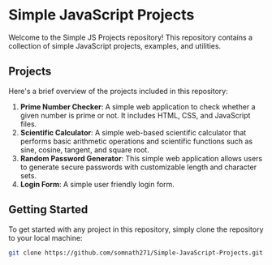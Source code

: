 # Simple JavaScript Projects

Welcome to the Simple JS Projects repository! This repository contains a collection of simple JavaScript projects, examples, and utilities.

## Projects

Here's a brief overview of the projects included in this repository:

1. **Prime Number Checker**: A simple web application to check whether a given number is prime or not. It includes HTML, CSS, and JavaScript files.
2. **Scientific Calculator**: A simple web-based scientific calculator that performs basic arithmetic operations and scientific functions such as sine, cosine, tangent, and square root.
3. **Random Password Generator**: This simple web application allows users to generate secure passwords with customizable length and character sets.
4. **Login Form**: A simple user friendly login form.
## Getting Started

To get started with any project in this repository, simply clone the repository to your local machine:

```bash
git clone https://github.com/somnath271/Simple-JavaScript-Projects.git
